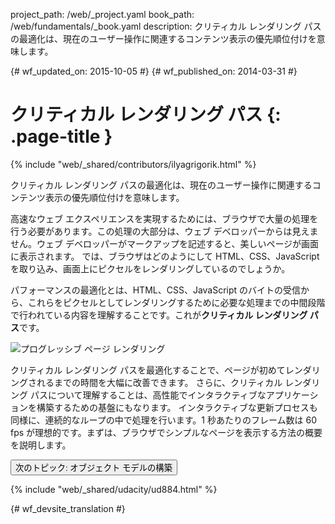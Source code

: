 project_path: /web/_project.yaml
book_path: /web/fundamentals/_book.yaml
description: クリティカル レンダリング パスの最適化は、現在のユーザー操作に関連するコンテンツ表示の優先順位付けを意味します。

{# wf_updated_on: 2015-10-05 #}
{# wf_published_on: 2014-03-31 #}

# クリティカル レンダリング パス {: .page-title }

{% include "web/_shared/contributors/ilyagrigorik.html" %}


クリティカル レンダリング パスの最適化は、現在のユーザー操作に関連するコンテンツ表示の優先順位付けを意味します。

高速なウェブ エクスペリエンスを実現するためには、ブラウザで大量の処理を行う必要があります。この処理の大部分は、ウェブ デベロッパーからは見えません。ウェブ デベロッパーがマークアップを記述すると、美しいページが画面に表示されます。
では、ブラウザはどのようにして HTML、CSS、JavaScript を取り込み、画面上にピクセルをレンダリングしているのでしょうか。


パフォーマンスの最適化とは、HTML、CSS、JavaScript のバイトの受信から、これらをピクセルとしてレンダリングするために必要な処理までの中間段階で行われている内容を理解することです。これが**クリティカル レンダリング パス**です。




<img src="images/progressive-rendering.png"  alt="プログレッシブ ページ レンダリング">

クリティカル レンダリング パスを最適化することで、ページが初めてレンダリングされるまでの時間を大幅に改善できます。
さらに、クリティカル レンダリング パスについて理解することは、高性能でインタラクティブなアプリケーションを構築するための基盤にもなります。
インタラクティブな更新プロセスも同様に、連続的なループの中で処理を行います。1 秒あたりのフレーム数は 60 fps が理想的です。まずは、ブラウザでシンプルなページを表示する方法の概要を説明します。

<a href="constructing-the-object-model" class="gc-analytics-event"
    data-category="CRP" data-label="Next / Constructing the Object Model">
  <button>次のトピック: オブジェクト モデルの構築</button>
</a>

{% include "web/_shared/udacity/ud884.html" %}


{# wf_devsite_translation #}
